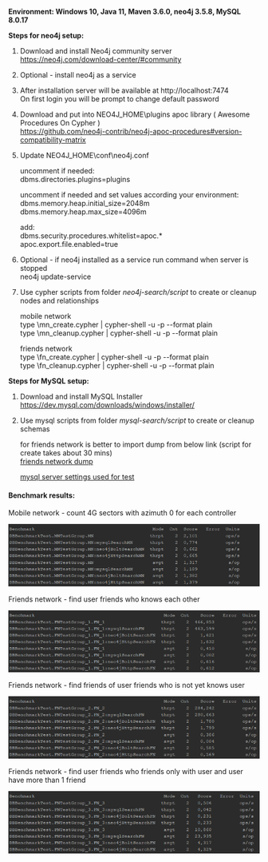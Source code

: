 **Environment: Windows 10, Java 11, Maven 3.6.0, neo4j 3.5.8, MySQL 8.0.17**

**Steps for neo4j setup:**

1. Download and install Neo4j community server<br>
   https://neo4j.com/download-center/#community
   
2. Optional - install neo4j as a service

3. After installation server will be available at http://localhost:7474<br>
   On first login you will be prompt to change default password
   
4. Download and put into NEO4J_HOME\plugins apoc library ( Awesome Procedures On Cypher )<br>
   https://github.com/neo4j-contrib/neo4j-apoc-procedures#version-compatibility-matrix
   
5. Update NEO4J_HOME\conf\neo4j.conf
   
   uncomment if needed:<br>
   dbms.directories.plugins=plugins
   
   uncomment if needed and set values according your environment:<br>
   dbms.memory.heap.initial_size=2048m<br>
   dbms.memory.heap.max_size=4096m
   
   add:<br>
   dbms.security.procedures.whitelist=apoc.*<br>
   apoc.export.file.enabled=true
   
6. Optional - if neo4j installed as a service run command when server is stopped<br>
   neo4j update-service
   
7. Use cypher scripts from folder _neo4j-search/script_ to create or cleanup nodes and relationships

   mobile network<br>
   type <path-to>\mn_create.cypher | cypher-shell -u <username> -p <password> --format plain<br>
   type <path-to>\mn_cleanup.cypher | cypher-shell -u <username> -p <password> --format plain
   
   friends network<br>
   type <path-to>\fn_create.cypher | cypher-shell -u <username> -p <password> --format plain<br>
   type <path-to>\fn_cleanup.cypher | cypher-shell -u <username> -p <password> --format plain
 
**Steps for MySQL setup:**

1. Download and install MySQL Installer<br>
   https://dev.mysql.com/downloads/windows/installer/
   
2. Use mysql scripts from folder _mysql-search/script_ to create or cleanup schemas
	
	for friends network is better to import dump from below link (script for create takes about 30 mins)<br>
	[friends network dump](https://drive.google.com/open?id=1f1PIzBRK2PH-EmeNN5iyvfvXhdChUXJZ)
	
	[mysql server settings used for test](https://drive.google.com/open?id=1nvF4XyQOKvAEPfQI_NApdwcv2VK7Ahzg)
   


#### Benchmark results: [](#benchmark-results)

Mobile network - count 4G sectors with azimuth 0 for each controller

![](db-benchmark-test/images/mn_result.png)

Friends network - find user friends who knows each other

![](db-benchmark-test/images/fn_1_result.png)

Friends network - find friends of user friends who is not yet knows user

![](db-benchmark-test/images/fn_2_result.png)

Friends network - find user friends who friends only with user and user have more than 1 friend

![](db-benchmark-test/images/fn_3_result.png)
